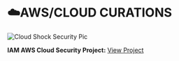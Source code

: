# ☁️AWS/CLOUD CURATIONS

![Cloud Shock Security Pic](https://github.com/user-attachments/assets/52bd404e-2596-40dc-993f-336371d53be8)

**IAM AWS Cloud Security Project:** [View Project](https://github.com/jordanstewart-hub/AWS/blob/main/IAM-AWS-Cloud-Security.md)





